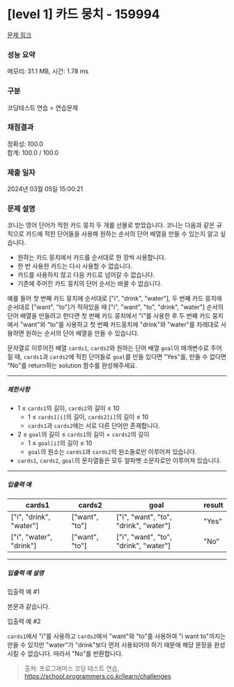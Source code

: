 # [level 1] 카드 뭉치 - 159994 

[문제 링크](https://school.programmers.co.kr/learn/courses/30/lessons/159994) 

### 성능 요약

메모리: 31.1 MB, 시간: 1.78 ms

### 구분

코딩테스트 연습 > 연습문제

### 채점결과

정확성: 100.0<br/>합계: 100.0 / 100.0

### 제출 일자

2024년 03월 05일 15:00:21

### 문제 설명

<p style="user-select: auto !important;">코니는 영어 단어가 적힌 카드 뭉치 두 개를 선물로 받았습니다. 코니는 다음과 같은 규칙으로 카드에 적힌 단어들을 사용해 원하는 순서의 단어 배열을 만들 수 있는지 알고 싶습니다.</p>

<ul style="user-select: auto !important;">
<li style="user-select: auto !important;">원하는 카드 뭉치에서 카드를 순서대로 한 장씩 사용합니다.</li>
<li style="user-select: auto !important;">한 번 사용한 카드는 다시 사용할 수 없습니다.</li>
<li style="user-select: auto !important;">카드를 사용하지 않고 다음 카드로 넘어갈 수 없습니다.</li>
<li style="user-select: auto !important;">기존에 주어진 카드 뭉치의 단어 순서는 바꿀 수 없습니다.</li>
</ul>

<p style="user-select: auto !important;">예를 들어 첫 번째 카드 뭉치에 순서대로 ["i", "drink", "water"], 두 번째 카드 뭉치에 순서대로 ["want", "to"]가 적혀있을 때 ["i", "want", "to", "drink", "water"] 순서의 단어 배열을 만들려고 한다면 첫 번째 카드 뭉치에서 "i"를 사용한 후 두 번째 카드 뭉치에서 "want"와 "to"를 사용하고 첫 번째 카드뭉치에 "drink"와 "water"를 차례대로 사용하면 원하는 순서의 단어 배열을 만들 수 있습니다.</p>

<p style="user-select: auto !important;">문자열로 이루어진 배열 <code style="user-select: auto !important;">cards1</code>, <code style="user-select: auto !important;">cards2</code>와 원하는 단어 배열&nbsp;<code style="user-select: auto !important;">goal</code>이 매개변수로 주어질 때, <code style="user-select: auto !important;">cards1</code>과 <code style="user-select: auto !important;">cards2</code>에 적힌 단어들로 <code style="user-select: auto !important;">goal</code>를 만들 있다면 "Yes"를, 만들 수 없다면 "No"를 return하는 solution 함수를 완성해주세요.</p>

<hr style="user-select: auto !important;">

<h5 style="user-select: auto !important;">제한사항</h5>

<ul style="user-select: auto !important;">
<li style="user-select: auto !important;">1 ≤ <code style="user-select: auto !important;">cards1</code>의 길이, <code style="user-select: auto !important;">cards2</code>의 길이 ≤ 10

<ul style="user-select: auto !important;">
<li style="user-select: auto !important;">1 ≤ <code style="user-select: auto !important;">cards1[i]</code>의 길이, <code style="user-select: auto !important;">cards2[i]</code>의 길이 ≤ 10</li>
<li style="user-select: auto !important;"><code style="user-select: auto !important;">cards1</code>과 <code style="user-select: auto !important;">cards2</code>에는 서로 다른 단어만 존재합니다.</li>
</ul></li>
<li style="user-select: auto !important;">2 ≤ <code style="user-select: auto !important;">goal</code>의 길이 ≤ <code style="user-select: auto !important;">cards1</code>의 길이 + <code style="user-select: auto !important;">cards2</code>의 길이

<ul style="user-select: auto !important;">
<li style="user-select: auto !important;">1 ≤ <code style="user-select: auto !important;">goal[i]</code>의 길이 ≤ 10</li>
<li style="user-select: auto !important;"><code style="user-select: auto !important;">goal</code>의 원소는 <code style="user-select: auto !important;">cards1</code>과 <code style="user-select: auto !important;">cards2</code>의 원소들로만 이루어져 있습니다.</li>
</ul></li>
<li style="user-select: auto !important;"><code style="user-select: auto !important;">cards1</code>, <code style="user-select: auto !important;">cards2</code>, <code style="user-select: auto !important;">goal</code>의 문자열들은 모두 알파벳 소문자로만 이루어져 있습니다.</li>
</ul>

<hr style="user-select: auto !important;">

<h5 style="user-select: auto !important;">입출력 예</h5>
<table class="table" style="user-select: auto !important;">
        <thead style="user-select: auto !important;"><tr style="user-select: auto !important;">
<th style="user-select: auto !important;">cards1</th>
<th style="user-select: auto !important;">cards2</th>
<th style="user-select: auto !important;">goal</th>
<th style="user-select: auto !important;">result</th>
</tr>
</thead>
        <tbody style="user-select: auto !important;"><tr style="user-select: auto !important;">
<td style="user-select: auto !important;">["i", "drink", "water"]</td>
<td style="user-select: auto !important;">["want", "to"]</td>
<td style="user-select: auto !important;">["i", "want", "to", "drink", "water"]</td>
<td style="user-select: auto !important;">"Yes"</td>
</tr>
<tr style="user-select: auto !important;">
<td style="user-select: auto !important;">["i", "water", "drink"]</td>
<td style="user-select: auto !important;">["want", "to"]</td>
<td style="user-select: auto !important;">["i", "want", "to", "drink", "water"]</td>
<td style="user-select: auto !important;">"No"</td>
</tr>
</tbody>
      </table>
<hr style="user-select: auto !important;">

<h5 style="user-select: auto !important;">입출력 예 설명</h5>

<p style="user-select: auto !important;">입출력 예 #1</p>

<p style="user-select: auto !important;">본문과 같습니다.</p>

<p style="user-select: auto !important;">입출력 예 #2</p>

<p style="user-select: auto !important;"><code style="user-select: auto !important;">cards1</code>에서 "i"를 사용하고 <code style="user-select: auto !important;">cards2</code>에서 "want"와 "to"를 사용하여 "i want to"까지는 만들 수 있지만 "water"가 "drink"보다 먼저 사용되어야 하기 때문에 해당 문장을 완성시킬 수 없습니다. 따라서 "No"를 반환합니다.</p>


> 출처: 프로그래머스 코딩 테스트 연습, https://school.programmers.co.kr/learn/challenges